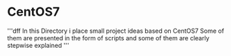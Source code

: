 # CentOS7
'''dff
In this Directory i place small project ideas based on CentOS7 
Some of them are presented in the form of scripts and some of them are clearly stepwise explained
'''
